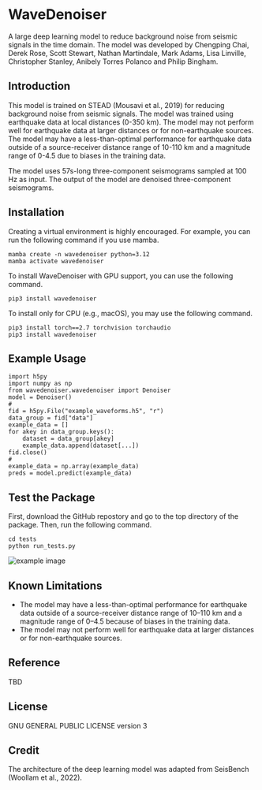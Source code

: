# WaveDenoiser

A large deep learning model to reduce background noise from seismic signals in the time domain. The model was developed by Chengping Chai, Derek Rose, Scott Stewart, Nathan Martindale, Mark Adams, Lisa Linville, Christopher Stanley, Anibely Torres Polanco and Philip Bingham.

## Introduction

This model is trained on STEAD (Mousavi et al., 2019) for reducing background noise from seismic signals. The model was trained using earthquake data at local distances (0-350 km). The model may not perform well for earthquake data at larger distances or for non-earthquake sources. The model may have a less-than-optimal performance for earthquake data outside of a source-receiver distance range of 10-110 km and a magnitude range of 0-4.5 due to biases in the training data.

The model uses 57s-long three-component seismograms sampled at 100 Hz as input. The output of the model are denoised three-component seismograms.

## Installation

Creating a virtual environment is highly encouraged. For example, you can run the following command if you use mamba.
```
mamba create -n wavedenoiser python=3.12
mamba activate wavedenoiser
```
To install WaveDenoiser with GPU support, you can use the following command.

```
pip3 install wavedenoiser
```
To install only for CPU (e.g., macOS), you may use the following command.
```
pip3 install torch==2.7 torchvision torchaudio
pip3 install wavedenoiser
```

## Example Usage

```
import h5py
import numpy as np  
from wavedenoiser.wavedenoiser import Denoiser
model = Denoiser()
#
fid = h5py.File("example_waveforms.h5", "r")
data_group = fid["data"]
example_data = []
for akey in data_group.keys():
    dataset = data_group[akey]
    example_data.append(dataset[...])
fid.close()
#
example_data = np.array(example_data)
preds = model.predict(example_data)
```

## Test the Package

First, download the GitHub repostory and go to the top directory of the package. Then, run the following command.
```
cd tests
python run_tests.py
```
![example image](images/example_waveform_2.png)

## Known Limitations

* The model may have a less-than-optimal performance for earthquake data outside of a source-receiver distance
range of 10–110 km and a magnitude range of 0–4.5 because of biases in the training data.
* The model may not perform well for earthquake data at larger distances or for non-earthquake sources.


## Reference

TBD

## License

GNU GENERAL PUBLIC LICENSE version 3

## Credit

The architecture of the deep learning model was adapted from SeisBench (Woollam et al., 2022).
